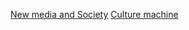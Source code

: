 [New media and Society](https://journals.sagepub.com/home/nms)
[Culture machine](https://culturemachine.net/)
